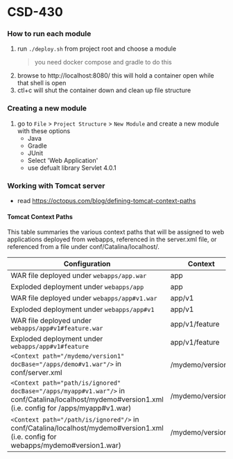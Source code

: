 # CSD-430

### How to run each module
1. run `./deploy.sh` from project root and choose a module
    > you need docker compose and gradle to do this
2. browse to http://localhost:8080/ this will hold a container open while that shell is open
3. ctl+c will shut the container down and clean up file structure

### Creating a new module 
1. go to `File` > `Project Structure` > `New Module` and create a new module with these options
   - Java
   - Gradle
   - JUnit
   - Select 'Web Application'
   - use defualt library Servlet 4.0.1

### Working with Tomcat server
- read https://octopus.com/blog/defining-tomcat-context-paths 

#### Tomcat Context Paths
This table summaries the various context paths that will be assigned to web applications deployed from webapps, referenced in the server.xml file, or referenced from a file under conf/Catalina/localhost/.

| Configuration  |	Context |
|---------------|-----------|
| WAR file deployed under `webapps/app.war`	|   app
| Exploded deployment under `webapps/app` 	|   app
| WAR file deployed under `webapps/app#v1.war` |	app/v1
| Exploded deployment under `webapps/app#v1` 	 | app/v1
| WAR file deployed under `webapps/app#v1#feature.war` |	app/v1/feature
| Exploded deployment under `webapps/app#v1#feature` 	|  app/v1/feature
| `<Context path="/mydemo/version1" docBase="/apps/demo#v1.war"/>` in conf/server.xml |	/mydemo/version1
| `<Context path="path/is/ignored" docBase="/apps/myapp#v1.war"/>` in conf/Catalina/localhost/mydemo#version1.xml (i.e. config for /apps/myapp#v1.war) |	/mydemo/version1
| `<Context path="/path/is/ignored"/>` in conf/Catalina/localhost/mydemo#version1.xml (i.e. config for webapps/mydemo#version1.war) | 	/mydemo/version1







